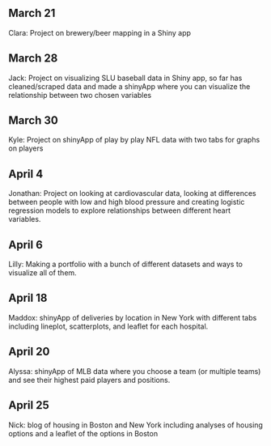 ## March 21

Clara: Project on brewery/beer mapping in a Shiny app
  
## March 28

Jack: Project on visualizing SLU baseball data in Shiny app, so far has cleaned/scraped data and made a shinyApp where you can visualize the relationship between two chosen variables


## March 30

Kyle: Project on shinyApp of play by play NFL data with two tabs for graphs on players

## April 4

Jonathan: Project on looking at cardiovascular data, looking at differences between people with low and high blood pressure and creating logistic regression models to explore relationships between different heart variables.

## April 6

Lilly: Making a portfolio with a bunch of different datasets and ways to visualize all of them.

## April 18

Maddox: shinyApp of deliveries by location in New York with different tabs including lineplot, scatterplots, and leaflet for each hospital.

## April 20

Alyssa: shinyApp of MLB data where you choose a team (or multiple teams) and see their highest paid players and positions.

## April 25

Nick: blog of housing in Boston and New York including analyses of housing options and a leaflet of the options in Boston


